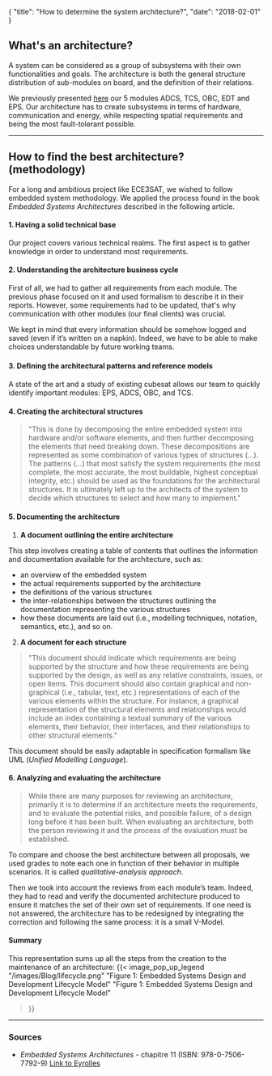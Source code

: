 {
    "title": "How to determine the system architecture?",
    "date": "2018-02-01"
}

## What's an architecture?

A system can be considered as a group of subsystems with their own functionalities and goals.
The architecture is both the general structure distribution of sub-modules on board, and the definition of their relations.

We previously presented [here](/blog/2018-01-10-what-is-a-student-designed-cubesat-made-of/) our 5 modules ADCS, TCS, OBC, EDT and EPS. Our architecture has to create subsystems in terms of hardware, communication and energy, while respecting spatial requirements and being the most fault-tolerant possible.

----------

## How to find the best architecture? (methodology)
For a long and ambitious project like ECE3SAT, we wished to follow embedded system methodology.
We applied the process found in the book *Embedded Systems Architectures* described in the following article.

#### 1. Having a solid technical base
Our project covers various technical realms. The first aspect is to gather knowledge in order to understand most requirements.

#### 2. Understanding the architecture business cycle
First of all, we had to gather all requirements from each module. The previous phase focused on it and used formalism to describe it in their reports. However, some requirements had to be updated, that's why communication with other modules (our final clients) was crucial.

We kept in mind that every information should be somehow logged and saved (even if it’s written on a napkin). Indeed, we have to be able to make choices understandable by future working teams.

#### 3. Deﬁning the architectural patterns and reference models
A state of the art and a study of existing cubesat allows our team to quickly identify important modules: EPS, ADCS, OBC, and TCS.

#### 4. Creating the architectural structures
>"This is done by decomposing the entire embedded system into hardware and/or software elements, and then further decomposing the elements that need breaking down. These decompositions are represented as some combination of various types of structures (...). The patterns (...) that most satisfy the system requirements (the most complete, the most accurate, the most buildable, highest conceptual integrity, etc.) should be used as the foundations for the architectural structures.
It is ultimately left up to the architects of the system to decide which structures to select and how many to implement."

#### 5. Documenting the architecture

1. **A document outlining the entire architecture**

This step involves creating a table of contents that outlines the information and documentation available for the architecture, such as:

- an overview of the embedded system
- the actual requirements supported by the architecture
- the definitions of the various structures
- the inter-relationships between the structures outlining the documentation representing the various structures
- how these documents are laid out (i.e., modelling techniques, notation, semantics, etc.), and so on.

2. **A document for each structure**

>"This document should indicate which requirements are being supported by the structure and how these requirements are being supported by the design, as well as any relative constraints, issues, or open items.
This document should also contain graphical and non-graphical (i.e., tabular, text, etc.) representations of each of the various elements within the structure. For instance, a graphical representation of the structural elements and relationships would include an index containing a textual summary of the various elements, their behavior, their interfaces, and their relationships to other structural elements."

This document should be easily adaptable in specification formalism like UML (*Unified Modelling Language*).


#### 6. Analyzing and evaluating the architecture

>While there are many purposes for reviewing an architecture, primarily it is to determine if an architecture meets the requirements, and to evaluate the potential risks, and possible failure, of a design long before it has been built. When evaluating an architecture, both the person reviewing it and the process of the evaluation must be established.

To compare and choose the best architecture between all proposals, we used grades to note each one in function of their behavior in multiple scenarios. It is called *qualitative-analysis approach*.

Then we took into account the reviews from each module’s team. Indeed, they had to read and verify the documented architecture produced to ensure it matches the set of their own set of requirements. If one need is not answered, the architecture has to be redesigned by integrating the correction and following the same process: it is a small V-Model.


#### Summary
This representation sums up all the steps from the creation to the maintenance of an architecture:
{{<
    image_pop_up_legend
    "/images/Blog/lifecycle.png"
    "Figure 1: Embedded Systems Design and Development Lifecycle Model"
    "Figure 1: Embedded Systems Design and Development Lifecycle Model"
>}}


----------


### Sources
- *Embedded Systems Architectures* - chapitre 11 (ISBN: 978-0-7506-7792-9)
[Link to Eyrolles](https://www.eyrolles.com/Informatique/Livre/embedded-systems-architecture-9780750677929)
